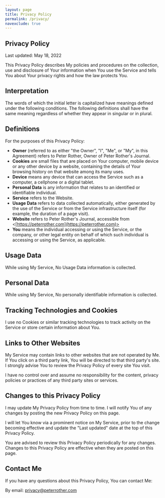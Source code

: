 ```yaml
---
layout: page
title: Privacy Policy
permalink: /privacy/
navexclude: true
---
```


## Privacy Policy

Last updated: May 18, 2022

This Privacy Policy describes My policies and procedures on the collection, use and disclosure of Your information when You use the Service and tells You about Your privacy rights and how the law protects You.

## Interpretation

The words of which the initial letter is capitalized have meanings defined under the following conditions. The following definitions shall have the same meaning regardless of whether they appear in singular or in plural.

## Definitions

For the purposes of this Privacy Policy:

* **Owner** (referred to as either "the Owner", "I", "Me", or "My", in this Agreement) refers to Peter Rother, Owner of Peter Rother's Journal.
* **Cookies** are small files that are placed on Your computer, mobile device or any other device by a website, containing the details of Your browsing history on that website among its many uses.
* **Device** means any device that can access the Service such as a computer, a cellphone or a digital tablet.
* **Personal Data** is any information that relates to an identified or identifiable individual.
* **Service** refers to the Website.
* **Usage Data** refers to data collected automatically, either generated by the use of the Service or from the Service infrastructure itself (for example, the duration of a page visit).
* **Website** refers to Peter Rother's Journal, accessible from <[https://peterrother.com](https://peterrother.com)>
* **You** means the individual accessing or using the Service, or the company, or other legal entity on behalf of which such individual is accessing or using the Service, as applicable.

## Usage Data

While using My Service, No Usage Data information is collected.

## Personal Data

While using My Service, No personally identifiable information is collected.

## Tracking Technologies and Cookies

I use no Cookies or similar tracking technologies to track activity on the Service or store certain information about You.

## Links to Other Websites

My Service may contain links to other websites that are not operated by Me. If You click on a third party link, You will be directed to that third party's site. I strongly advise You to review the Privacy Policy of every site You visit.

I have no control over and assume no responsibility for the content, privacy policies or practices of any third party sites or services.

## Changes to this Privacy Policy

I may update My Privacy Policy from time to time. I will notify You of any changes by posting the new Privacy Policy on this page.

I will let You know via a prominent notice on My Service, prior to the change becoming effective and update the "Last updated" date at the top of this Privacy Policy.

You are advised to review this Privacy Policy periodically for any changes. Changes to this Privacy Policy are effective when they are posted on this page.

## Contact Me

If you have any questions about this Privacy Policy, You can contact Me:

By email: [privacy@peterrother.com](mailto:privacy@peterrother.com)
